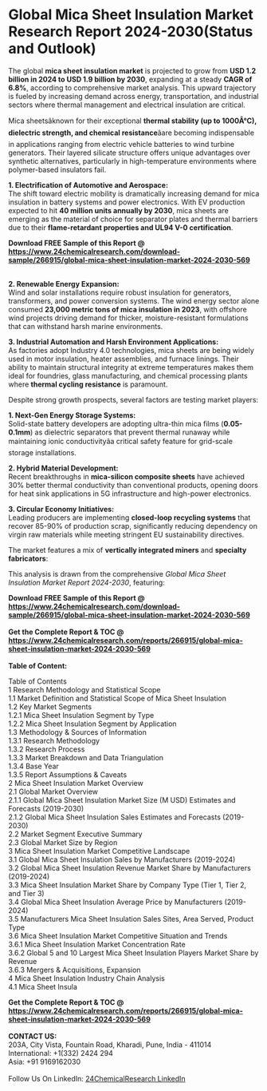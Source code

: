 <h1>Global Mica Sheet Insulation Market Research Report 2024-2030(Status and Outlook)</h1><p>The global <strong>mica sheet insulation market</strong> is projected to grow from <strong>USD 1.2 billion in 2024 to USD 1.9 billion by 2030</strong>, expanding at a steady <strong>CAGR of 6.8%</strong>, according to comprehensive market analysis. This upward trajectory is fueled by increasing demand across energy, transportation, and industrial sectors where thermal management and electrical insulation are critical.</p><p>Mica sheetsâknown for their exceptional <strong>thermal stability (up to 1000Â°C), dielectric strength, and chemical resistance</strong>âare becoming indispensable in applications ranging from electric vehicle batteries to wind turbine generators. Their layered silicate structure offers unique advantages over synthetic alternatives, particularly in high-temperature environments where polymer-based insulators fail.</p><p><strong>1. Electrification of Automotive and Aerospace:</strong><br>
The shift toward electric mobility is dramatically increasing demand for mica insulation in battery systems and power electronics. With EV production expected to hit <strong>40 million units annually by 2030</strong>, mica sheets are emerging as the material of choice for separator plates and thermal barriers due to their <strong>flame-retardant properties and UL94 V-0 certification</strong>.</p><div><b>Download FREE Sample of this Report @ 
            <a href="https://www.24chemicalresearch.com/download-sample/266915/global-mica-sheet-insulation-market-2024-2030-569">
            https://www.24chemicalresearch.com/download-sample/266915/global-mica-sheet-insulation-market-2024-2030-569</a></b></div><br><p><strong>2. Renewable Energy Expansion:</strong><br>
Wind and solar installations require robust insulation for generators, transformers, and power conversion systems. The wind energy sector alone consumed <strong>23,000 metric tons of mica insulation in 2023</strong>, with offshore wind projects driving demand for thicker, moisture-resistant formulations that can withstand harsh marine environments.</p><p><strong>3. Industrial Automation and Harsh Environment Applications:</strong><br>
As factories adopt Industry 4.0 technologies, mica sheets are being widely used in motor insulation, heater assemblies, and furnace linings. Their ability to maintain structural integrity at extreme temperatures makes them ideal for foundries, glass manufacturing, and chemical processing plants where <strong>thermal cycling resistance</strong> is paramount.</p><p>Despite strong growth prospects, several factors are testing market players:</p><p><strong>1. Next-Gen Energy Storage Systems:</strong><br>
Solid-state battery developers are adopting ultra-thin mica films (<strong>0.05-0.1mm</strong>) as dielectric separators that prevent thermal runaway while maintaining ionic conductivityâa critical safety feature for grid-scale storage installations.</p><p><strong>2. Hybrid Material Development:</strong><br>
Recent breakthroughs in <strong>mica-silicon composite sheets</strong> have achieved 30% better thermal conductivity than conventional products, opening doors for heat sink applications in 5G infrastructure and high-power electronics.</p><p><strong>3. Circular Economy Initiatives:</strong><br>
Leading producers are implementing <strong>closed-loop recycling systems</strong> that recover 85-90% of production scrap, significantly reducing dependency on virgin raw materials while meeting stringent EU sustainability directives.</p><p>The market features a mix of <strong>vertically integrated miners</strong> and <strong>specialty fabricators</strong>:</p><p>This analysis is drawn from the comprehensive <em>Global Mica Sheet Insulation Market Report 2024-2030</em>, featuring:</p><div><b>Download FREE Sample of this Report @ 
            <a href="https://www.24chemicalresearch.com/download-sample/266915/global-mica-sheet-insulation-market-2024-2030-569">
            https://www.24chemicalresearch.com/download-sample/266915/global-mica-sheet-insulation-market-2024-2030-569</a></b></div><br><div><b>Get the Complete Report & TOC @ 
            <a href="https://www.24chemicalresearch.com/reports/266915/global-mica-sheet-insulation-market-2024-2030-569">
            https://www.24chemicalresearch.com/reports/266915/global-mica-sheet-insulation-market-2024-2030-569</a></b></div><br>
            <b>Table of Content:</b><p>Table of Contents<br />
1 Research Methodology and Statistical Scope<br />
1.1 Market Definition and Statistical Scope of Mica Sheet Insulation<br />
1.2 Key Market Segments<br />
1.2.1 Mica Sheet Insulation Segment by Type<br />
1.2.2 Mica Sheet Insulation Segment by Application<br />
1.3 Methodology & Sources of Information<br />
1.3.1 Research Methodology<br />
1.3.2 Research Process<br />
1.3.3 Market Breakdown and Data Triangulation<br />
1.3.4 Base Year<br />
1.3.5 Report Assumptions & Caveats<br />
2 Mica Sheet Insulation Market Overview<br />
2.1 Global Market Overview<br />
2.1.1 Global Mica Sheet Insulation Market Size (M USD) Estimates and Forecasts (2019-2030)<br />
2.1.2 Global Mica Sheet Insulation Sales Estimates and Forecasts (2019-2030)<br />
2.2 Market Segment Executive Summary<br />
2.3 Global Market Size by Region<br />
3 Mica Sheet Insulation Market Competitive Landscape<br />
3.1 Global Mica Sheet Insulation Sales by Manufacturers (2019-2024)<br />
3.2 Global Mica Sheet Insulation Revenue Market Share by Manufacturers (2019-2024)<br />
3.3 Mica Sheet Insulation Market Share by Company Type (Tier 1, Tier 2, and Tier 3)<br />
3.4 Global Mica Sheet Insulation Average Price by Manufacturers (2019-2024)<br />
3.5 Manufacturers Mica Sheet Insulation Sales Sites, Area Served, Product Type<br />
3.6 Mica Sheet Insulation Market Competitive Situation and Trends<br />
3.6.1 Mica Sheet Insulation Market Concentration Rate<br />
3.6.2 Global 5 and 10 Largest Mica Sheet Insulation Players Market Share by Revenue<br />
3.6.3 Mergers & Acquisitions, Expansion<br />
4 Mica Sheet Insulation Industry Chain Analysis<br />
4.1 Mica Sheet Insula</p><div><b>Get the Complete Report & TOC @ 
            <a href="https://www.24chemicalresearch.com/reports/266915/global-mica-sheet-insulation-market-2024-2030-569">
            https://www.24chemicalresearch.com/reports/266915/global-mica-sheet-insulation-market-2024-2030-569</a></b></div><br><b>CONTACT US:</b><br>
            203A, City Vista, Fountain Road, Kharadi, Pune, India - 411014<br>
            International: +1(332) 2424 294<br>
            Asia: +91 9169162030 <br><br>
            Follow Us On LinkedIn: <a href="https://www.linkedin.com/company/24chemicalresearch/">24ChemicalResearch LinkedIn</a>